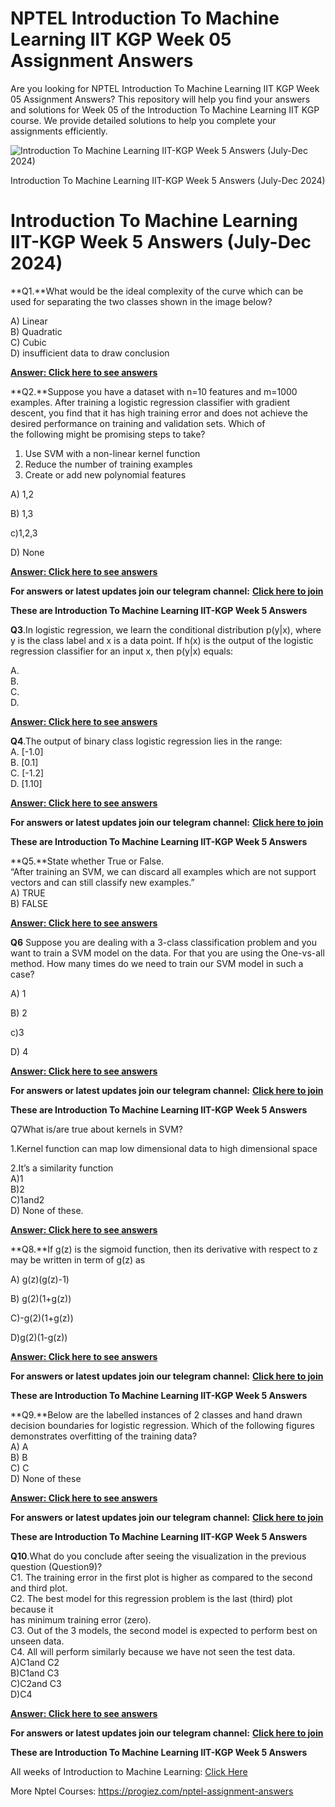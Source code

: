 # NPTEL Introduction To Machine Learning IIT KGP Week 05 Assignment Answers

Are you looking for NPTEL Introduction To Machine Learning IIT KGP Week 05 Assignment Answers? This repository will help you find your answers and solutions for Week 05 of the Introduction To Machine Learning IIT KGP course. We provide detailed solutions to help you complete your assignments efficiently.


![Introduction To Machine Learning IIT-KGP Week 5 Answers (July-Dec 2024)](https://miro.medium.com/v2/resize:fit:875/1*UxOJzYOIjcHxUSLId0OQTQ.jpeg)

Introduction To Machine Learning IIT-KGP Week 5 Answers (July-Dec 2024)


# Introduction To Machine Learning IIT-KGP Week 5 Answers (July-Dec 2024)

**Q1.**What would be the ideal complexity of the curve which can be used for separating the two classes shown in the image below?

A) Linear\
B) Quadratic\
C) Cubic\
D) insufficient data to draw conclusion

[**Answer: Click here to see answers**](https://progiez.com/introduction-to-machine-learning-iit-kgp-week-5-answers)

**Q2.**Suppose you have a dataset with n=10 features and m=1000 examples. After training a logistic regression classifier with gradient descent, you find that it has high training error and does not achieve the desired performance on training and validation sets. Which of\
the following might be promising steps to take?

1. Use SVM with a non-linear kernel function
2. Reduce the number of training examples
3. Create or add new polynomial features

A) 1,2

B) 1,3

c)1,2,3

D) None

[**Answer: Click here to see answers**](https://progiez.com/introduction-to-machine-learning-iit-kgp-week-5-answers)

**For answers or latest updates join our telegram channel:** [**Click here to join**](https://telegram.me/nptel_assignments)

**These are Introduction To Machine Learning IIT-KGP Week 5 Answers**

**Q3**.In logistic regression, we learn the conditional distribution p(y|x), where y is the class label and x is a data point. If h(x) is the output of the logistic regression classifier for an input x, then p(y|x) equals:

A.\
B.\
C.\
D.

[**Answer: Click here to see answers**](https://progiez.com/introduction-to-machine-learning-iit-kgp-week-5-answers)

**Q4**.The output of binary class logistic regression lies in the range:\
A. \[-1.0]\
B. \[0.1]\
C. \[-1.2]\
D. \[1.10]

[**Answer: Click here to see answers**](https://progiez.com/introduction-to-machine-learning-iit-kgp-week-5-answers)

**For answers or latest updates join our telegram channel:** [**Click here to join**](https://telegram.me/nptel_assignments)

**These are Introduction To Machine Learning IIT-KGP Week 5 Answers**

**Q5.**State whether True or False.\
“After training an SVM, we can discard all examples which are not support\
vectors and can still classify new examples.”\
A) TRUE\
B) FALSE

[**Answer: Click here to see answers**](https://progiez.com/introduction-to-machine-learning-iit-kgp-week-5-answers)

**Q6** Suppose you are dealing with a 3-class classification problem and you want to train a SVM model on the data. For that you are using the One-vs-all method. How many times do we need to train our SVM model in such a case?

A) 1

B) 2

c)3

D) 4

[**Answer: Click here to see answers**](https://progiez.com/introduction-to-machine-learning-iit-kgp-week-5-answers)

**For answers or latest updates join our telegram channel:** [**Click here to join**](https://telegram.me/nptel_assignments)

**These are Introduction To Machine Learning IIT-KGP Week 5 Answers**

Q7What is/are true about kernels in SVM?

1.Kernel function can map low dimensional data to high dimensional space

2.It’s a similarity function\
A)1\
B)2\
C)1and2\
D) None of these.

[**Answer: Click here to see answers**](https://progiez.com/introduction-to-machine-learning-iit-kgp-week-5-answers)

**Q8.**If g(z) is the sigmoid function, then its derivative with respect to z may be written in term of g(z) as

A) g(z)(g(z)-1)

B) g(2)(1+g(z))

C)-g(2)(1+g(z))

D)g(2)(1-g(z))

[**Answer: Click here to see answers**](https://progiez.com/introduction-to-machine-learning-iit-kgp-week-5-answers)

**For answers or latest updates join our telegram channel:** [**Click here to join**](https://telegram.me/nptel_assignments)

**These are Introduction To Machine Learning IIT-KGP Week 5 Answers**

**Q9.**Below are the labelled instances of 2 classes and hand drawn decision boundaries for logistic regression. Which of the following figures demonstrates overfitting of the training data?\
A) A\
B) B\
C) C\
D) None of these

[**Answer: Click here to see answers**](https://progiez.com/introduction-to-machine-learning-iit-kgp-week-5-answers)

**For answers or latest updates join our telegram channel:** [**Click here to join**](https://telegram.me/nptel_assignments)

**These are Introduction To Machine Learning IIT-KGP Week 5 Answers**

**Q10**.What do you conclude after seeing the visualization in the previous question (Question9)?\
C1. The training error in the first plot is higher as compared to the second and third plot.\
C2. The best model for this regression problem is the last (third) plot because it\
has minimum training error (zero).\
C3. Out of the 3 models, the second model is expected to perform best on\
unseen data.\
C4. All will perform similarly because we have not seen the test data.\
A)C1and C2\
B)C1and C3\
C)C2and C3\
D)C4

[**Answer: Click here to see answers**](https://progiez.com/introduction-to-machine-learning-iit-kgp-week-5-answers)

**For answers or latest updates join our telegram channel:** [**Click here to join**](https://telegram.me/nptel_assignments)

**These are Introduction To Machine Learning IIT-KGP Week 5 Answers**

All weeks of Introduction to Machine Learning: [Click Here](https://progiez.com/nptel-assignment-answers/introduction-to-machine-learning)

More Nptel Courses: <https://progiez.com/nptel-assignment-answers>
